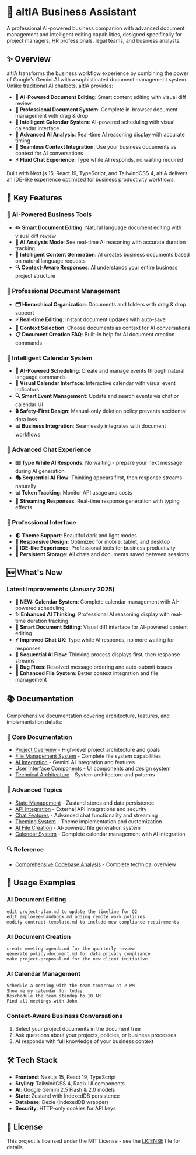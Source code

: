# 🏢 altIA Business Assistant

A professional AI-powered business companion with advanced document management and intelligent editing capabilities, designed specifically for project managers, HR professionals, legal teams, and business analysts.

## ✨ Overview

altIA transforms the business workflow experience by combining the power of Google's Gemini AI with a sophisticated document management system. Unlike traditional AI chatbots, altIA provides:

- **🧠 AI-Powered Document Editing**: Smart content editing with visual diff review
- **📁 Professional Document System**: Complete in-browser document management with drag & drop
- **📅 Intelligent Calendar System**: AI-powered scheduling with visual calendar interface
- **💭 Advanced AI Analysis**: Real-time AI reasoning display with accurate timing
- **🔄 Seamless Context Integration**: Use your business documents as context for AI conversations
- **⚡ Fluid Chat Experience**: Type while AI responds, no waiting required

Built with Next.js 15, React 19, TypeScript, and TailwindCSS 4, altIA delivers an IDE-like experience optimized for business productivity workflows.

## 🚀 Key Features

### 🎯 AI-Powered Business Tools
- **✏️ Smart Document Editing**: Natural language document editing with visual diff review
- **🧠 AI Analysis Mode**: See real-time AI reasoning with accurate duration tracking
- **📝 Intelligent Content Generation**: AI creates business documents based on natural language requests
- **🔍 Context-Aware Responses**: AI understands your entire business project structure

### 📁 Professional Document Management
- **🗂️ Hierarchical Organization**: Documents and folders with drag & drop support
- **⚡ Real-time Editing**: Instant document updates with auto-save
- **🔄 Context Selection**: Choose documents as context for AI conversations
- **📋 Document Creation FAQ**: Built-in help for AI document creation commands

### 📅 Intelligent Calendar System
- **🤖 AI-Powered Scheduling**: Create and manage events through natural language commands
- **📅 Visual Calendar Interface**: Interactive calendar with visual event indicators
- **🔍 Smart Event Management**: Update and search events via chat or calendar UI
- **🔒 Safety-First Design**: Manual-only deletion policy prevents accidental data loss
- **📊 Business Integration**: Seamlessly integrates with document workflows

### 💬 Advanced Chat Experience
- **⌨️ Type While AI Responds**: No waiting - prepare your next message during AI generation
- **🎭 Sequential AI Flow**: Thinking appears first, then response streams naturally
- **📊 Token Tracking**: Monitor API usage and costs
- **🔄 Streaming Responses**: Real-time response generation with typing effects

### 🎨 Professional Interface
- **🌓 Theme Support**: Beautiful dark and light modes
- **📱 Responsive Design**: Optimized for mobile, tablet, and desktop
- **🎯 IDE-like Experience**: Professional tools for business productivity
- **💾 Persistent Storage**: All chats and documents saved between sessions

## 🆕 What's New

### Latest Improvements (January 2025)
- **📅 NEW: Calendar System**: Complete calendar management with AI-powered scheduling
- **✨ Enhanced AI Thinking**: Professional AI reasoning display with real-time duration tracking
- **🔧 Smart Document Editing**: Visual diff interface for AI-powered content editing
- **⚡ Improved Chat UX**: Type while AI responds, no more waiting for responses
- **🔄 Sequential AI Flow**: Thinking process displays first, then response streams
- **🐛 Bug Fixes**: Resolved message ordering and auto-submit issues
- **📁 Enhanced File System**: Better context integration and file management

## 📚 Documentation

Comprehensive documentation covering architecture, features, and implementation details:

### 📄 Core Documentation
- [Project Overview](/docs/01-project-overview.md) - High-level project architecture and goals
- [File Management System](/docs/02-file-management.md) - Complete file system capabilities
- [AI Integration](/docs/03-ai-integration.md) - Gemini AI integration and features
- [User Interface Components](/docs/04-user-interface.md) - UI components and design system
- [Technical Architecture](/docs/05-technical-architecture.md) - System architecture and patterns

### 🔧 Advanced Topics
- [State Management](/docs/06-state-management.md) - Zustand stores and data persistence
- [API Integration](/docs/07-api-integration.md) - External API integrations and security
- [Chat Features](/docs/08-chat-features.md) - Advanced chat functionality and streaming
- [Theming System](/docs/09-theming-system.md) - Theme implementation and customization
- [AI File Creation](/docs/10-ai-file-creation.md) - AI-powered file generation system
- [Calendar System](/docs/11-calendar-system.md) - Complete calendar management with AI integration

### 🔍 Reference
- [Comprehensive Codebase Analysis](/docs/00-COMPREHENSIVE-CODEBASE-ANALYSIS.md) - Complete technical overview

## 🎨 Usage Examples

### AI Document Editing
```
edit project-plan.md to update the timeline for Q2
edit employee-handbook.md adding remote work policies
modify contract-template.md to include new compliance requirements
```

### AI Document Creation
```
create meeting-agenda.md for the quarterly review
generate policy-document.md for data privacy compliance
make project-proposal.md for the new client initiative
```

### AI Calendar Management
```
Schedule a meeting with the team tomorrow at 2 PM
Show me my calendar for today
Reschedule the team standup to 10 AM
Find all meetings with John
```

### Context-Aware Business Conversations
1. Select your project documents in the document tree
2. Ask questions about your projects, policies, or business processes
3. AI responds with full knowledge of your business context

## 🛠️ Tech Stack

- **Frontend**: Next.js 15, React 19, TypeScript
- **Styling**: TailwindCSS 4, Radix UI components
- **AI**: Google Gemini 2.5 Flash & 2.0 models
- **State**: Zustand with IndexedDB persistence
- **Database**: Dexie (IndexedDB wrapper)
- **Security**: HTTP-only cookies for API keys

## 📝 License

This project is licensed under the MIT License - see the [LICENSE](LICENSE) file for details.